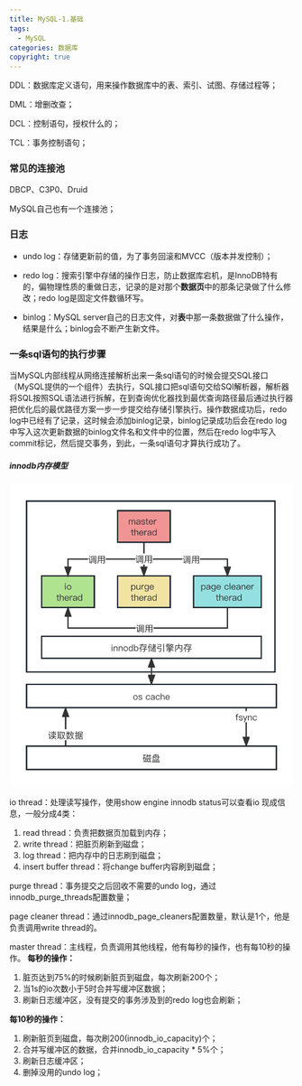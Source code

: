 ```yaml
---
title: MySQL-1.基础
tags:
  - MySQL
categories: 数据库
copyright: true
---
```


DDL：数据库定义语句，用来操作数据库中的表、索引、试图、存储过程等；

DML：增删改查；

DCL：控制语句，授权什么的；

TCL：事务控制语句；

### 常见的连接池

DBCP、C3P0、Druid

MySQL自己也有一个连接池；

### 日志

* undo log：存储更新前的值，为了事务回滚和MVCC（版本并发控制）；

* redo log：搜索引擎中存储的操作日志，防止数据库宕机，是InnoDB特有的，偏物理性质的重做日志，记录的是对那个**数据页**中的那条记录做了什么修改；redo log是固定文件数循环写。

* binlog：MySQL server自己的日志文件，对**表**中那一条数据做了什么操作，结果是什么；binlog会不断产生新文件。

### 一条sql语句的执行步骤

当MySQL内部线程从网络连接解析出来一条sql语句的时候会提交SQL接口（MySQL提供的一个组件）去执行，SQL接口把sql语句交给SQl解析器，解析器将SQL按照SQL语法进行拆解，在到查询优化器找到最优查询路径最后通过执行器把优化后的最优路径方案一步一步提交给存储引擎执行。操作数据成功后，redo log中已经有了记录，这时候会添加binlog记录，binlog记录成功后会在redo log中写入这次更新数据的binlog文件名和文件中的位置，然后在redo log中写入commit标记，然后提交事务，到此，一条sql语句才算执行成功了。

##### innodb内存模型

![](imgs/innodb线程模型.png)

io thread：处理读写操作，使用show engine innodb status可以查看io 现成信息，一般分成4类：

1.   read thread：负责把数据页加载到内存；
2.   write thread：把脏页刷新到磁盘；
3.   log thread：把内存中的日志刷到磁盘；
4.   insert buffer thread：将change buffer内容刷到磁盘；

purge thread：事务提交之后回收不需要的undo log，通过innodb_purge_threads配置数量；

page cleaner thread：通过innodb_page_cleaners配置数量，默认是1个，他是负责调用write thread的。

master thread：主线程，负责调用其他线程，他有每秒的操作，也有每10秒的操作。
**每秒的操作：**

1.   脏页达到75%的时候刷新脏页到磁盘，每次刷新200个；
2.   当1s的io次数小于5时合并写缓冲区数据；
3.   刷新日志缓冲区，没有提交的事务涉及到的redo log也会刷新；

**每10秒的操作：**

1.   刷新脏页到磁盘，每次刷200(innodb_io_capacity)个；
2.   合并写缓冲区的数据，合并innodb_io_capacity * 5%个；
3.   刷新日志缓冲区；
4.   删掉没用的undo log；

